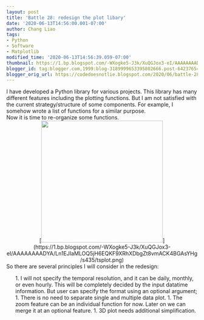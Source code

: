 ```yaml
---
layout: post
title: 'Battle 28: redesign the plot libary'
date: '2020-06-13T14:56:00.001-07:00'
author: Chang Liao
tags:
- Python
- Software
- Matplotlib
modified_time: '2020-06-13T14:56:39.059-07:00'
thumbnail: https://1.bp.blogspot.com/-WXogke5-J3k/XuQGJox3-eI/AAAAAAAADYA/Ln1EJIaMLOQ5jH6EQKF9XRhXDbgZt8vmACK4BGAsYHg/s72-c/tsplot.png
blogger_id: tag:blogger.com,1999:blog-3189999653395802666.post-6423765435967231520
blogger_orig_url: https://codedoesnotlie.blogspot.com/2020/06/battle-28-redesign-plot-libary.html
---
```



<div class="separator" style="clear: both; text-align: left;">I have developed 
a Python library for various projects. This library has many different 
features including the plotting functions. But I am not satisfied with the 
current strategy/structure of some components. For example, I somehow wrote a 
list of functions for a similar purpose.<div class="separator" style="clear: 
both; text-align: left;">Now it is time to re-organize some functions.<div 
class="separator" style="clear: both; text-align: left;"> 
<div class="separator" style="clear: both; text-align: center;">[<img 
border="0" data-original-height="423" data-original-width="435" 
src="https://1.bp.blogspot.com/-WXogke5-J3k/XuQGJox3-eI/AAAAAAAADYA/Ln1EJIaMLOQ5jH6EQKF9XRhXDbgZt8vmACK4BGAsYHg/s320/tsplot.png" 
width="320" 
/>](https://1.bp.blogspot.com/-WXogke5-J3k/XuQGJox3-eI/AAAAAAAADYA/Ln1EJIaMLOQ5jH6EQKF9XRhXDbgZt8vmACK4BGAsYHg/s435/tsplot.png)<div 
class="separator" style="clear: both; text-align: center;"> 
<div class="separator" style="clear: both; text-align: center;"> 
<div class="separator" style="clear: both; text-align: left;">So there are 
several principles I will consider in the redesign:<div class="separator" 
style="clear: both; text-align: left;"><ol style="text-align: left;">1. I will 
not specify the temporal resolution, and it can be daily, monthly, or even 
hourly. This will be completely decided by the input datatime information. But 
user can specify the format using an optional argument; 
1. There is no need to separate single and multiple data plot. 
1. The zoom feature can be an individual function for now. Later on we can 
merge it at an optional feature. 
1. 3D plot needs additional simplification. 
<div> 
<div> 
<div class="separator" style="clear: both; text-align: left;"> 